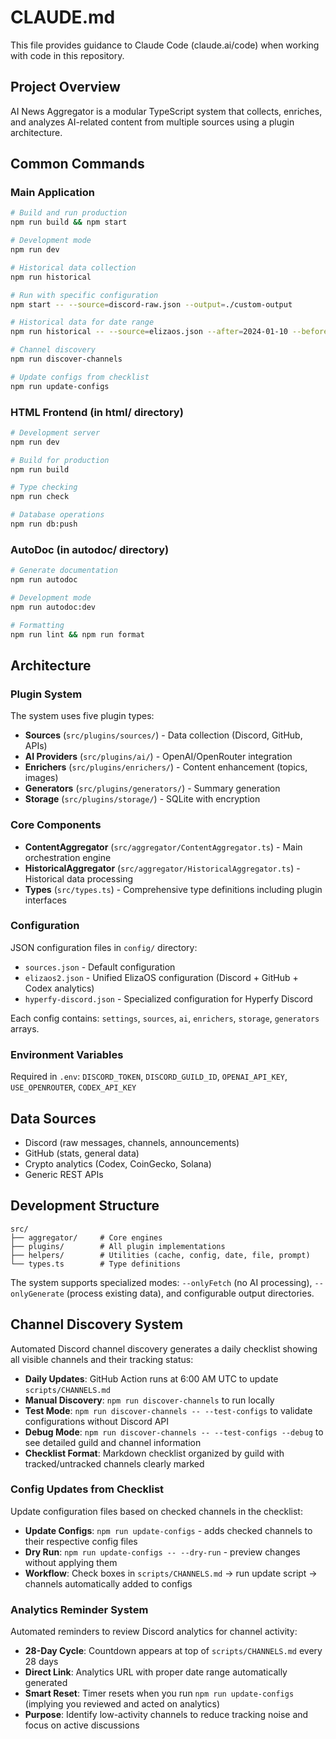 # CLAUDE.md

This file provides guidance to Claude Code (claude.ai/code) when working with code in this repository.

## Project Overview

AI News Aggregator is a modular TypeScript system that collects, enriches, and analyzes AI-related content from multiple sources using a plugin architecture.

## Common Commands

### Main Application
```bash
# Build and run production
npm run build && npm start

# Development mode
npm run dev

# Historical data collection
npm run historical

# Run with specific configuration
npm start -- --source=discord-raw.json --output=./custom-output

# Historical data for date range
npm run historical -- --source=elizaos.json --after=2024-01-10 --before=2024-01-16

# Channel discovery
npm run discover-channels

# Update configs from checklist
npm run update-configs
```

### HTML Frontend (in html/ directory)
```bash
# Development server
npm run dev

# Build for production
npm run build

# Type checking
npm run check

# Database operations
npm run db:push
```

### AutoDoc (in autodoc/ directory)
```bash
# Generate documentation
npm run autodoc

# Development mode
npm run autodoc:dev

# Formatting
npm run lint && npm run format
```

## Architecture

### Plugin System
The system uses five plugin types:
- **Sources** (`src/plugins/sources/`) - Data collection (Discord, GitHub, APIs)
- **AI Providers** (`src/plugins/ai/`) - OpenAI/OpenRouter integration
- **Enrichers** (`src/plugins/enrichers/`) - Content enhancement (topics, images)
- **Generators** (`src/plugins/generators/`) - Summary generation
- **Storage** (`src/plugins/storage/`) - SQLite with encryption

### Core Components
- **ContentAggregator** (`src/aggregator/ContentAggregator.ts`) - Main orchestration engine
- **HistoricalAggregator** (`src/aggregator/HistoricalAggregator.ts`) - Historical data processing
- **Types** (`src/types.ts`) - Comprehensive type definitions including plugin interfaces

### Configuration
JSON configuration files in `config/` directory:
- `sources.json` - Default configuration
- `elizaos2.json` - Unified ElizaOS configuration (Discord + GitHub + Codex analytics)
- `hyperfy-discord.json` - Specialized configuration for Hyperfy Discord

Each config contains: `settings`, `sources`, `ai`, `enrichers`, `storage`, `generators` arrays.

### Environment Variables
Required in `.env`: `DISCORD_TOKEN`, `DISCORD_GUILD_ID`, `OPENAI_API_KEY`, `USE_OPENROUTER`, `CODEX_API_KEY`

## Data Sources
- Discord (raw messages, channels, announcements)
- GitHub (stats, general data)
- Crypto analytics (Codex, CoinGecko, Solana)
- Generic REST APIs

## Development Structure
```
src/
├── aggregator/     # Core engines
├── plugins/        # All plugin implementations
├── helpers/        # Utilities (cache, config, date, file, prompt)
└── types.ts        # Type definitions
```

The system supports specialized modes: `--onlyFetch` (no AI processing), `--onlyGenerate` (process existing data), and configurable output directories.

## Channel Discovery System
Automated Discord channel discovery generates a daily checklist showing all visible channels and their tracking status:
- **Daily Updates**: GitHub Action runs at 6:00 AM UTC to update `scripts/CHANNELS.md`
- **Manual Discovery**: `npm run discover-channels` to run locally
- **Test Mode**: `npm run discover-channels -- --test-configs` to validate configurations without Discord API
- **Debug Mode**: `npm run discover-channels -- --test-configs --debug` to see detailed guild and channel information
- **Checklist Format**: Markdown checklist organized by guild with tracked/untracked channels clearly marked

### Config Updates from Checklist
Update configuration files based on checked channels in the checklist:
- **Update Configs**: `npm run update-configs` - adds checked channels to their respective config files
- **Dry Run**: `npm run update-configs -- --dry-run` - preview changes without applying them
- **Workflow**: Check boxes in `scripts/CHANNELS.md` → run update script → channels automatically added to configs

### Analytics Reminder System
Automated reminders to review Discord analytics for channel activity:
- **28-Day Cycle**: Countdown appears at top of `scripts/CHANNELS.md` every 28 days
- **Direct Link**: Analytics URL with proper date range automatically generated
- **Smart Reset**: Timer resets when you run `npm run update-configs` (implying you reviewed and acted on analytics)
- **Purpose**: Identify low-activity channels to reduce tracking noise and focus on active discussions
